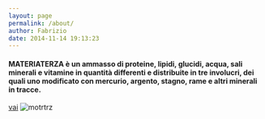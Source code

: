 ```yaml
---
layout: page
permalink: /about/
author: Fabrizio
date: 2014-11-14 19:13:23
---
```

#### MATERIATERZA è un ammasso di proteine, lipidi, glucidi, acqua, sali minerali e vitamine in quantità differenti e distribuite in tre involucri, dei quali uno modificato con mercurio, argento, stagno, rame e altri minerali in tracce.

[vai](http://google.com/)
![motrtrz](/path/to/mtrtrz1.jpg)
